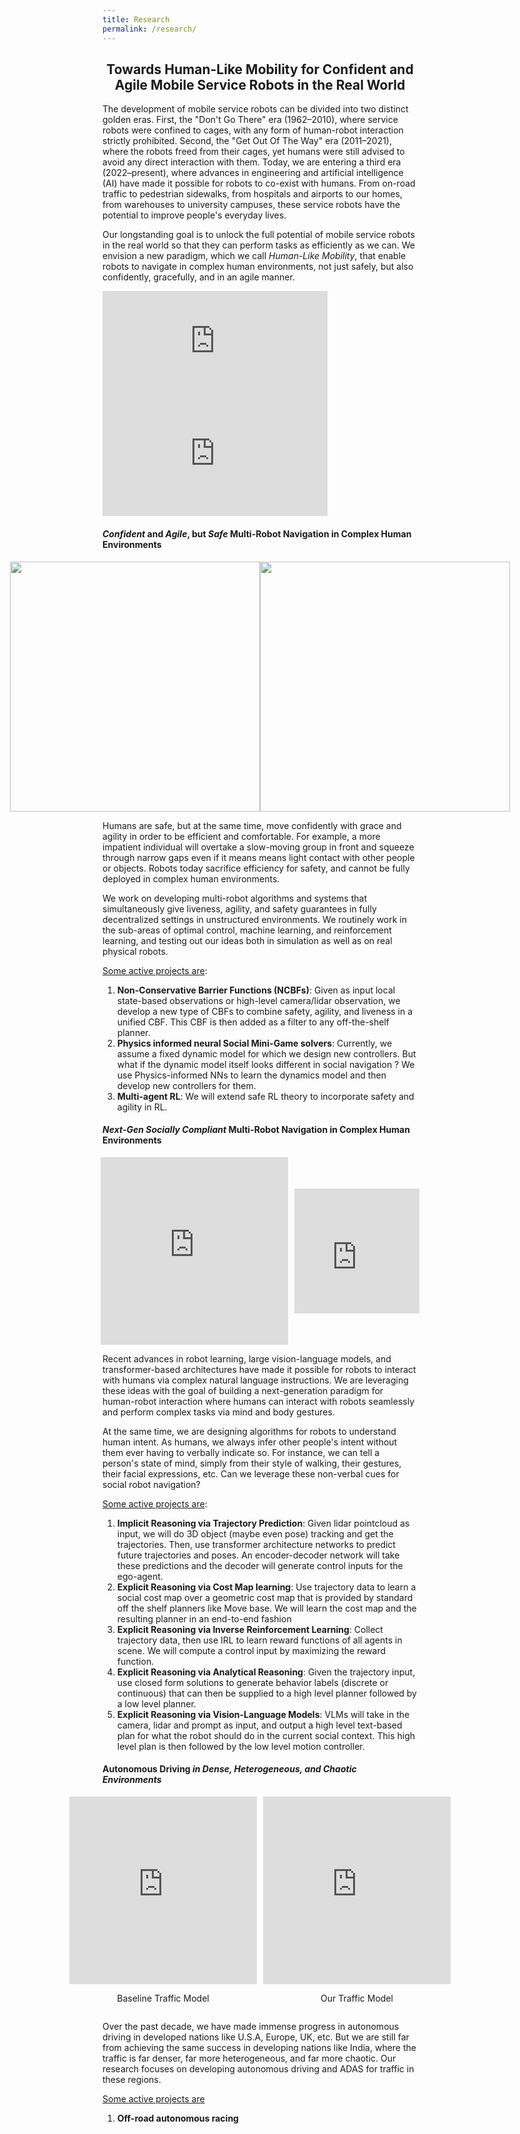 ```yaml
---
title: Research
permalink: /research/
---
```


<!-- ### About us -->
<center> <h2>Towards Human-Like Mobility for Confident and Agile Mobile Service Robots in the Real World </h2> </center>

The development of mobile service robots can be divided into two distinct golden eras. First, the "Don't Go There" era (1962–2010), where service robots were confined to cages, with any form of human-robot interaction strictly prohibited. Second, the "Get Out Of The Way" era (2011–2021), where the robots freed from their cages, yet humans were still advised to avoid any direct interaction with them. Today, we are entering a third era (2022–present), where advances in engineering and artificial intelligence (AI) have made it possible for robots to co-exist with humans. From on-road traffic to pedestrian sidewalks, from hospitals and airports to our homes, from warehouses to university campuses, these service robots have the potential to improve people's everyday lives.

Our longstanding goal is to unlock the full potential of mobile service robots in the real world so that they can perform tasks as efficiently as we can. We envision a new paradigm, which we call *Human-Like Mobility*, that enable robots to navigate in complex human environments, not just safely, but also confidently, gracefully, and in an agile manner.

<!-- ### Research -->

<iframe width="360" height="180" src="https://www.youtube.com/embed/t4tkCCIGXRU?autoplay=1&mute=1&loop=1&playlist=t4tkCCIGXRU" title="" frameborder="0" allow="accelerometer; autoplay; clipboard-write; encrypted-media; gyroscope; picture-in-picture; web-share" referrerpolicy="strict-origin-when-cross-origin" allowfullscreen></iframe><iframe width="360" height="180" src="https://www.youtube.com/embed/0Zjmm31b1fI?autoplay=1&mute=1&loop=1&playlist=0Zjmm31b1fI" title="Rethinking Social Robot Navigation: Leveraging the Best of Two Worlds" frameborder="0" allow="accelerometer; autoplay; clipboard-write; encrypted-media; gyroscope; picture-in-picture; web-share" referrerpolicy="strict-origin-when-cross-origin" allowfullscreen></iframe>

<br>

#### *Confident* and *Agile*, but *Safe* Multi-Robot Navigation in Complex Human Environments

<div style="display: flex; justify-content: center;">
  <img src="https://maicbf.github.io/static/images/ours_trajectory_16_agents_empty_itr_06_fps_10_trailing_random.gif" width="400"/>
  <img src="https://maicbf.github.io/static/images/maze_2.gif" width="400"/>
</div>


Humans are safe, but at the same time, move confidently with grace and agility in order to be efficient and comfortable. For example, a more impatient individual will overtake a slow-moving group in front and squeeze through narrow gaps even if it means means light contact with other people or objects. Robots today sacrifice efficiency for safety, and cannot be fully deployed in complex human environments. <br>

We work on developing multi-robot algorithms and systems that simultaneously give liveness, agility, and safety guarantees in fully decentralized settings in unstructured environments. We routinely work in the sub-areas of optimal control, machine learning, and reinforcement learning, and testing out our ideas both in simulation as well as on real physical robots.

<u>Some active projects are</u>:
1. **Non-Conservative Barrier Functions (NCBFs)**: Given as input local state-based observations or high-level camera/lidar observation, we develop a new type of CBFs to combine safety, agility, and liveness in a unified CBF. This CBF is then added as a filter to any off-the-shelf planner.
2.	**Physics informed neural Social Mini-Game solvers**: Currently, we assume a fixed dynamic model for which we design new controllers. But what if the dynamic model itself looks different in social navigation ? We use Physics-informed NNs to learn the dynamics model and then develop new controllers for them.
3.	**Multi-agent RL**: We will extend safe RL theory to incorporate safety and agility in RL.


#### *Next-Gen Socially Compliant* Multi-Robot Navigation in Complex Human Environments
<div style="display: flex; justify-content: center; align-items: center; gap: 10px;">
<iframe src="https://myuva-my.sharepoint.com/personal/aar8xx_virginia_edu/_layouts/15/embed.aspx?UniqueId=c7857167-ecee-4acd-8902-6faab24f6b7c" width="600" height="300" frameborder="0" scrolling="no" allowfullscreen title="vlmreasoning"></iframe>
  <iframe src="https://myuva-my.sharepoint.com/personal/aar8xx_virginia_edu/_layouts/15/embed.aspx?UniqueId=f6e53a62-496d-4b5c-8673-cf3c7b37492e" width="200" height="200" frameborder="0" scrolling="no" allowfullscreen title="VLMVideo"></iframe>
</div>


Recent advances in robot learning, large vision-language models, and transformer-based architectures have made it possible for robots to interact with humans via complex natural language instructions. We are leveraging these ideas with the goal of building a next-generation paradigm for human-robot interaction where humans can interact with robots seamlessly and perform complex tasks via mind and body gestures.

At the same time, we are designing algorithms for robots to understand human intent. As humans, we always infer other people's intent without them ever having to verbally indicate so. For instance, we can tell a person's state of mind, simply from their style of walking, their gestures, their facial expressions, etc. Can we leverage these non-verbal cues for social robot navigation? 

<u>Some active projects are</u>:
1.	**Implicit Reasoning via Trajectory Prediction**: Given lidar pointcloud as input, we will do 3D object (maybe even pose) tracking and get the trajectories. Then, use transformer architecture networks to predict future trajectories and poses. An encoder-decoder network will take these predictions and the decoder will generate control inputs for the ego-agent.
2.	**Explicit Reasoning via Cost Map learning**: Use trajectory data to learn a social cost map over a geometric cost map that is provided by standard off the shelf planners like Move base. We will learn the cost map and the resulting planner in an end-to-end fashion
3.	**Explicit Reasoning via Inverse Reinforcement Learning**: Collect trajectory data, then use IRL to learn reward functions of all agents in scene. We will compute a control input by maximizing the reward function.
4.	**Explicit Reasoning via Analytical Reasoning**: Given the trajectory input, use closed form solutions to generate behavior labels (discrete or continuous) that can then be supplied to a high level planner followed by a low level planner.
5.	**Explicit Reasoning via Vision-Language Models**: VLMs will take in the camera, lidar and prompt as input, and output a high level text-based plan for what the robot should do in the current social context. This high level plan is then followed by the low level motion controller.


#### Autonomous Driving *in Dense, Heterogeneous, and Chaotic Environments*

<div style="display: flex; justify-content: center;">
  <div style="text-align: center; margin-right: 10px;">
    <iframe src="https://myuva-my.sharepoint.com/personal/aar8xx_virginia_edu/_layouts/15/embed.aspx?UniqueId=d1ae93c2-b86f-458f-a8ea-40a6e7b30dcc" width="300" height="300" frameborder="0" scrolling="no" allowfullscreen title="traffic-baseline"></iframe>
    <p>Baseline Traffic Model</p>
  </div>
  <div style="text-align: center;">
    <iframe src="https://myuva-my.sharepoint.com/personal/aar8xx_virginia_edu/_layouts/15/embed.aspx?UniqueId=eb856f66-1ffc-4957-b582-2bee4d26de0c" width="300" height="300" frameborder="0" scrolling="no" allowfullscreen title="traffic-ours"></iframe>
    <p>Our Traffic Model</p>
  </div>
</div>


Over the past decade, we have made immense progress in autonomous driving in developed nations like U.S.A, Europe, UK, etc. But we are still far from achieving the same success in developing nations like India, where the traffic is far denser, far more heterogeneous, and far more chaotic. Our research focuses on developing autonomous driving and ADAS for traffic in these regions.

<u>Some active projects are</u>
1. **Off-road autonomous racing**
